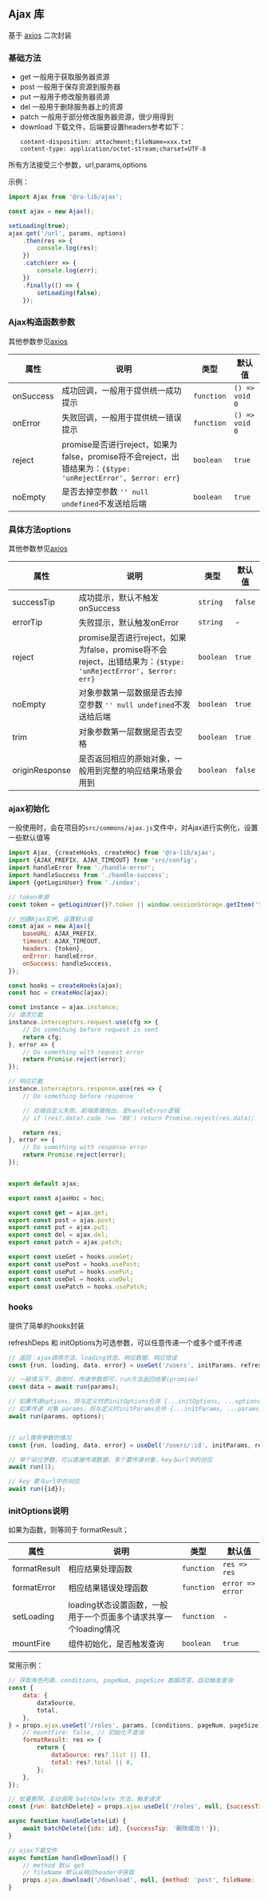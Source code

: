 ## Ajax 库

基于 [axios](https://axios-http.com/) 二次封装

### 基础方法

- get 一般用于获取服务器资源
- post 一般用于保存资源到服务器
- put 一般用于修改服务器资源
- del 一般用于删除服务器上的资源
- patch 一般用于部分修改服务器资源，很少用得到
- download 下载文件，后端要设置headers参考如下：
    ```
    content-disposition: attachment;fileName=xxx.txt
    content-type: application/octet-stream;charset=UTF-8
    ```

所有方法接受三个参数，url,params,options

示例：

```js | pure
import Ajax from '@ra-lib/ajax';

const ajax = new Ajax();

setLoading(true);
ajax.get('/url', params, options)
    .then(res => {
        console.log(res);
    })
    .catch(err => {
        console.log(err);
    })
    .finally(() => {
        setLoading(false);
    });

```

### Ajax构造函数参数

其他参数参见[axios](https://axios-http.com/)

| 属性 | 说明 | 类型 | 默认值 |
| --- | --- | --- | --- |
| onSuccess | 成功回调，一般用于提供统一成功提示 | `function` | `() => void 0` |
| onError | 失败回调，一般用于提供统一错误提示 | `function` | `() => void 0` |
| reject | promise是否进行reject，如果为false，promise将不会reject，出错结果为：`{$type: 'unRejectError', $error: err}` | `boolean` | `true` |
| noEmpty | 是否去掉空参数 `'' null undefined`不发送给后端  | `boolean` | `true` |

### 具体方法options

其他参数参见[axios](https://axios-http.com/)

| 属性 | 说明 | 类型 | 默认值 |
| --- | --- | --- | --- |
| successTip | 成功提示，默认不触发onSuccess | `string` | `false` |
| errorTip | 失败提示，默认触发onError | `string` | - |
| reject | promise是否进行reject，如果为false，promise将不会reject，出错结果为：`{$type: 'unRejectError', $error: err}` | `boolean` | `true` |
| noEmpty | 对象参数第一层数据是否去掉空参数 `'' null undefined`不发送给后端  | `boolean` | `true` |
| trim | 对象参数第一层数据是否去空格  | `boolean` | `true` |
| originResponse | 是否返回相应的原始对象，一般用到完整的响应结果场景会用到 | `boolean` | `false` |

### ajax初始化

一般使用时，会在项目的`src/commons/ajax.js`文件中，对Ajax进行实例化，设置一些默认值等

```js
import Ajax, {createHooks, createHoc} from '@ra-lib/ajax';
import {AJAX_PREFIX, AJAX_TIMEOUT} from 'src/config';
import handleError from './handle-error';
import handleSuccess from './handle-success';
import {getLoginUser} from './index';

// token来源
const token = getLoginUser()?.token || window.sessionStorage.getItem('token');

// 创建Ajax实例，设置默认值
const ajax = new Ajax({
    baseURL: AJAX_PREFIX,
    timeout: AJAX_TIMEOUT,
    headers: {token},
    onError: handleError,
    onSuccess: handleSuccess,
});

const hooks = createHooks(ajax);
const hoc = createHoc(ajax);

const instance = ajax.instance;
// 请求拦截
instance.interceptors.request.use(cfg => {
    // Do something before request is sent
    return cfg;
}, error => {
    // Do something with request error
    return Promise.reject(error);
});

// 响应拦截
instance.interceptors.response.use(res => {
    // Do something before response

    // 后端自定义失败，前端直接抛出，走handleError逻辑
    // if (res?.data?.code !== '00') return Promise.reject(res.data);

    return res;
}, error => {
    // Do something with response error
    return Promise.reject(error);
});


export default ajax;

export const ajaxHoc = hoc;

export const get = ajax.get;
export const post = ajax.post;
export const put = ajax.put;
export const del = ajax.del;
export const patch = ajax.patch;

export const useGet = hooks.useGet;
export const usePost = hooks.usePost;
export const usePut = hooks.usePut;
export const useDel = hooks.useDel;
export const usePatch = hooks.usePatch;

```

### hooks

提供了简单的hooks封装

refreshDeps 和 initOptions为可选参数，可以任意传递一个或多个或不传递

```js
// 返回：ajax调用方法、loading状态、响应数据、响应错误
const {run, loading, data, error} = useGet('/users', initParams, refreshDeps, initOptions);

// 一般情况下，调用时，传递参数即可，run方法返回结果(promise)
const data = await run(params);

// 如果传递options，将与定义时的initOptions合并 {...initOptions, ...options}
// 如果传递 对象 params，将与定义时initParams合并 {...initParams, ...params}
await run(params, options);


// url携带参数的情况
const {run, loading, data, error} = useDel('/users/:id', initParams, refreshDeps, initOptions);

// 单个站位参数，可以直接传递数据，多个要传递对象，key与url中的对应
await run(1);

// key 要与url中的对应
await run({id});

```

### initOptions说明

如果为函数，则等同于 formatResult；

| 属性 | 说明 | 类型 | 默认值 |
| --- | --- | --- | --- |
| formatResult | 相应结果处理函数 | `function` | `res => res` |
| formatError | 相应结果错误处理函数 | `function` | `error => error` |
| setLoading | loading状态设置函数，一般用于一个页面多个请求共享一个loading情况 | `function` | - |
| mountFire | 组件初始化，是否触发查询 | `boolean` | `true` |

常用示例：

```js
// 获取角色列表、conditions, pageNum, pageSize 数据改变，自动触发查询
const {
    data: {
        dataSource,
        total,
    },
} = props.ajax.useGet('/roles', params, [conditions, pageNum, pageSize], {
    // mountFire: false, // 初始化不查询
    formatResult: res => {
        return {
            dataSource: res?.list || [],
            total: res?.total || 0,
        };
    },
});
```

```js
// 批量删除，主动调用 batchDelete 方法，触发请求
const {run: batchDelete} = props.ajax.useDel('/roles', null, {successTip: '批量删除成功！'});

async function handleDelete(id) {
    await batchDelete({ids: id}, {successTip: '删除成功！'});
}
```

```js
// ajax下载文件
async function handleDownload() {
    // method 默认 get
    // fileName 默认从响应header中获取
    props.ajax.download('/download', null, {method: 'post', fileName: 'README.md'});
}
```

